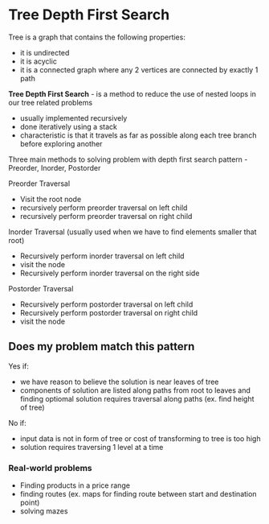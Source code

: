 # Tree Depth First Search

Tree is a graph that contains the following properties:

- it is undirected
- it is acyclic
- it is a connected graph where any 2 vertices are connected by exactly 1 path

**Tree Depth First Search** - is a method to reduce the use of nested loops in our tree related problems
- usually implemented recursively
- done iteratively using a stack
- characteristic is that it travels as far as possible along each tree branch before exploring another

Three main methods to solving problem with depth first search pattern - Preorder, Inorder, Postorder

Preorder Traversal
- Visit the root node
- recursively perform preorder traversal on left child
- recursively perform preorder traversal on right child

Inorder Traversal (usually used when we have to find elements smaller that root)
- Recursively perform inorder traversal on left child
- visit the node
- Recursively perform inorder traversal on the right side

Postorder Traversal
- Recursively perform postorder traversal on left child
- Recursively perform postorder traversal on right child
- visit the node

## Does my problem match this pattern

Yes if:
- we have reason to believe the solution is near leaves of tree
- components of solution are listed along paths from root to leaves and finding optiomal solution requires traversal along paths (ex. find height of tree)

No if:
- input data is not in form of tree or cost of transforming to tree is too high
- solution requires traversing 1 level at a time

### Real-world problems
- Finding products in a price range
- finding routes (ex. maps for finding route between start and destination point)
- solving mazes 
